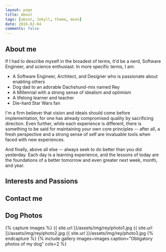 ```yaml
---
layout: page
title: About
tags: [about, Jekyll, theme, moon]
date: 2016-02-04
comments: false
---
```


## About me
If I had to describe myself in the broadest of terms, it'd be a nerd, Software Engineer, and science enthusiast. In more specific terms, I am:

* A Software Engineer, Architect, and Designer who is passionate about enabling others
* Dog dad to an adorable Dachshund-mix named Rey
* A Millennial with a strong sense of idealism and optimism
* A lifelong learner and teacher
* Die-hard Star Wars fan

I'm a firm believer that vision and ideals should come before implementation, for one has already compromised quality by sacrificing direction. Even further, while each experience is different, there is something to be said for maintaining your own core principles -- after all, a fresh perspective and a strong sense of self are invaluable tools when faced with new experiences.

And finally, above all else -- always seek to do better than you did yesterday. Each day is a learning experience, and the lessons of today are the foundations of a better tomorrow and even greater next week, month, and year.

## Interests and Passions


## Contact me


## Dog Photos
{% capture images %}
    {{ site.url }}/assets/img/rey/photo1.jpg
    {{ site.url }}/assets/img/rey/photo2.jpg
    {{ site.url }}/assets/img/rey/photo3.jpg
{% endcapture %}
{% include gallery images=images caption="Obligatory photos of my dog" cols=2 %}
